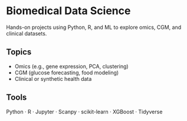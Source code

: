 

# Biomedical Data Science

Hands-on projects using Python, R, and ML to explore omics, CGM, and clinical datasets.

## Topics
- Omics (e.g., gene expression, PCA, clustering)
- CGM (glucose forecasting, food modeling)
- Clinical or synthetic health data

## Tools
Python · R · Jupyter · Scanpy · scikit-learn · XGBoost · Tidyverse

